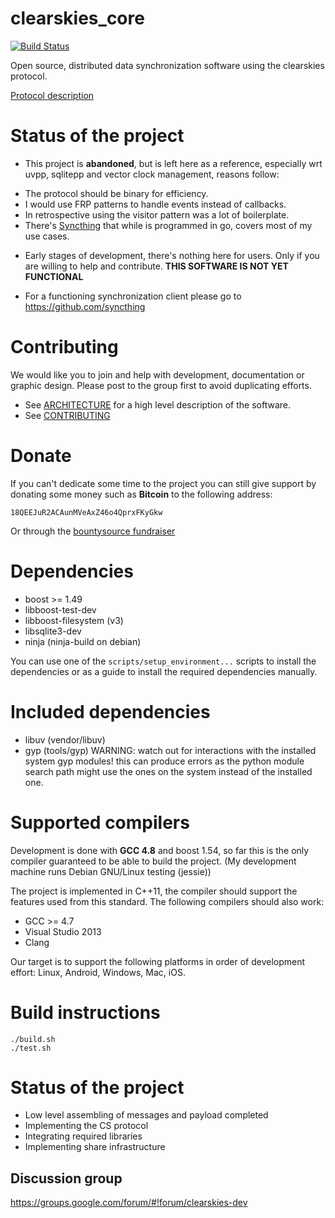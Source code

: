 clearskies_core
===============

[![Build Status](https://travis-ci.org/larroy/clearskies_core.png?branch=master)](https://travis-ci.org/larroy/clearskies_core)

Open source, distributed data synchronization software using the clearskies protocol.

[Protocol description](https://github.com/jewel/clearskies/blob/master/protocol/core.md)

# Status of the project

* This project is **abandoned**, but is left here as a reference, especially wrt uvpp, sqlitepp and
  vector clock management, reasons follow:
 - The protocol should be binary for efficiency.
 - I would use FRP patterns to handle events instead of callbacks.
 - In retrospective using the visitor pattern was a lot of boilerplate.
 - There's [Syncthing](http://syncthing.net/) that while is programmed in go, covers most of my use cases.


* Early stages of development, there's nothing here for users. Only if you are willing to help and
  contribute. **THIS SOFTWARE IS NOT YET FUNCTIONAL**

* For a functioning synchronization client please go to https://github.com/syncthing


# Contributing

We would like you to join and help with development, documentation or graphic design. Please post to
the group first to avoid duplicating efforts.


* See [ARCHITECTURE](http://larroy.github.io/clearskies_core/architecture) for a high level description of the software.
* See [CONTRIBUTING](http://larroy.github.io/clearskies_core/contributing)

# Donate

If you can't dedicate some time to the project you can still give support by donating some money such as **Bitcoin** to the following address:

    18QEEJuR2ACAunMVeAxZ46o4QprxFKyGkw

Or through the [bountysource fundraiser](https://www.bountysource.com/fundraisers/551-clearskies-open-source-file-synchronization)

# Dependencies

* boost >= 1.49
* libboost-test-dev
* libboost-filesystem (v3)
* libsqlite3-dev
* ninja  (ninja-build on debian)

You can use one of the `scripts/setup_environment...`  scripts to install the dependencies or as a
guide to install the required dependencies manually.

# Included dependencies

* libuv (vendor/libuv)
* gyp (tools/gyp) WARNING: watch out for interactions with the installed system gyp modules! this
  can produce errors as the python module search path might use the ones on the system instead of
  the installed one.

# Supported compilers

Development is done with **GCC 4.8** and boost 1.54, so far this is the only compiler guaranteed to be able to
build the project. (My development machine runs Debian GNU/Linux testing (jessie))

The project is implemented in C++11, the compiler should support the features used from this
standard. The following compilers should also work:

* GCC >= 4.7
* Visual Studio 2013
* Clang

Our target is to support the following platforms in order of development effort: Linux, Android, Windows, Mac, iOS.

# Build instructions

    ./build.sh
    ./test.sh

# Status of the project

- Low level assembling of messages and payload completed
- Implementing the CS protocol
- Integrating required libraries
- Implementing share infrastructure


## Discussion group

https://groups.google.com/forum/#!forum/clearskies-dev




